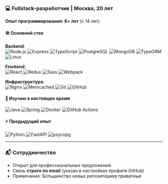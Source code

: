 ### 💻 Fullstack-разработчик | Москва, 20 лет  
**Опыт программирования: 6+ лет** (с 14 лет)  

#### 🛠️ Основной стек  
**Backend**:  
![Node.js](https://img.shields.io/badge/-Node.js-339933?logo=node.js&logoColor=white)
![Express](https://img.shields.io/badge/-Express-000000?logo=express&logoColor=white)
![TypeScript](https://img.shields.io/badge/-TypeScript-3178C6?logo=typescript&logoColor=white)
![PostgreSQL](https://img.shields.io/badge/-PostgreSQL-4169E1?logo=postgresql&logoColor=white)
![MongoDB](https://img.shields.io/badge/-MongoDB-47A248?logo=mongodb&logoColor=white)
![TypeORM](https://img.shields.io/badge/-TypeORM-262627?logo=typeorm&logoColor=white)
![Linux](https://img.shields.io/badge/-Linux-FCC624?logo=linux&logoColor=black)

**Frontend**:  
![React](https://img.shields.io/badge/-React-61DAFB?logo=react&logoColor=black)
![Redux](https://img.shields.io/badge/-Redux-764ABC?logo=redux&logoColor=white)
![Sass](https://img.shields.io/badge/-Sass-CC6699?logo=sass&logoColor=white)
![Webpack](https://img.shields.io/badge/-Webpack-8DD6F9?logo=webpack&logoColor=black)

**Инфраструктура**:  
![Nginx](https://img.shields.io/badge/-Nginx-269539?logo=nginx&logoColor=white)
![Memcached](https://img.shields.io/badge/-Memcached-0198E1?logo=memcached&logoColor=white)
![Git](https://img.shields.io/badge/-Git-F05032?logo=git&logoColor=white)
![GitHub](https://img.shields.io/badge/-GitHub-181717?logo=github&logoColor=white)

#### 🔭 Изучаю в настоящее время  
![Java](https://img.shields.io/badge/-Java-ED8B00?logo=openjdk&logoColor=white)
![Spring](https://img.shields.io/badge/-Spring-6DB33F?logo=spring&logoColor=white)
![Docker](https://img.shields.io/badge/-Docker-2496ED?logo=docker&logoColor=white)
![GitHub Actions](https://img.shields.io/badge/-GitHub_Actions-2088FF?logo=githubactions&logoColor=white)

#### ⚡️ Предыдущий опыт  
![Python](https://img.shields.io/badge/-Python-3776AB?logo=python&logoColor=white)
![FastAPI](https://img.shields.io/badge/-FastAPI-009688?logo=fastapi&logoColor=white)
![psycopg](https://img.shields.io/badge/-psycopg-336791?logo=postgresql&logoColor=white)

---

### 📬 Сотрудничество  
- Открыт для профессиональных предложений  
- Связь **строго по email** (указан в настройках профиля GitHub)  
- Примечание: Большинство новых репозиториев приватные  
